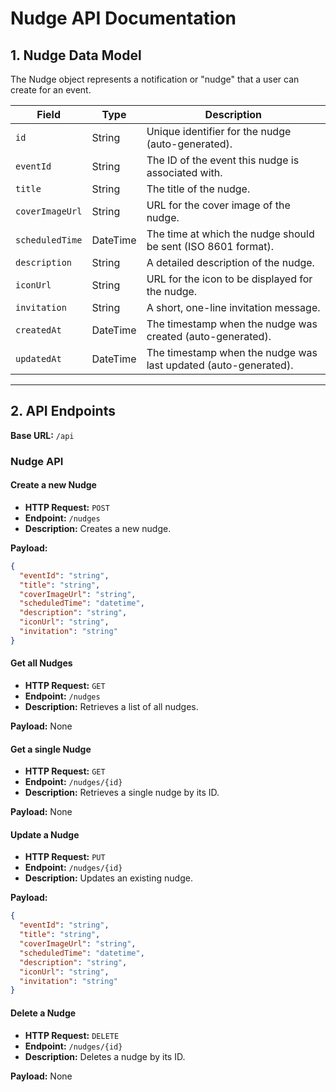
# Nudge API Documentation

## 1. Nudge Data Model

The Nudge object represents a notification or "nudge" that a user can create for an event.

| Field | Type | Description |
|---|---|---|
| `id` | String | Unique identifier for the nudge (auto-generated). |
| `eventId` | String | The ID of the event this nudge is associated with. |
| `title` | String | The title of the nudge. |
| `coverImageUrl` | String | URL for the cover image of the nudge. |
| `scheduledTime` | DateTime | The time at which the nudge should be sent (ISO 8601 format). |
| `description` | String | A detailed description of the nudge. |
| `iconUrl` | String | URL for the icon to be displayed for the nudge. |
| `invitation` | String | A short, one-line invitation message. |
| `createdAt` | DateTime | The timestamp when the nudge was created (auto-generated). |
| `updatedAt` | DateTime | The timestamp when the nudge was last updated (auto-generated). |

---

## 2. API Endpoints

**Base URL:** `/api`

### Nudge API

#### Create a new Nudge

*   **HTTP Request:** `POST`
*   **Endpoint:** `/nudges`
*   **Description:** Creates a new nudge.

**Payload:**

```json
{
  "eventId": "string",
  "title": "string",
  "coverImageUrl": "string",
  "scheduledTime": "datetime",
  "description": "string",
  "iconUrl": "string",
  "invitation": "string"
}
```

#### Get all Nudges

*   **HTTP Request:** `GET`
*   **Endpoint:** `/nudges`
*   **Description:** Retrieves a list of all nudges.

**Payload:** None

#### Get a single Nudge

*   **HTTP Request:** `GET`
*   **Endpoint:** `/nudges/{id}`
*   **Description:** Retrieves a single nudge by its ID.

**Payload:** None

#### Update a Nudge

*   **HTTP Request:** `PUT`
*   **Endpoint:** `/nudges/{id}`
*   **Description:** Updates an existing nudge.

**Payload:**

```json
{
  "eventId": "string",
  "title": "string",
  "coverImageUrl": "string",
  "scheduledTime": "datetime",
  "description": "string",
  "iconUrl": "string",
  "invitation": "string"
}
```

#### Delete a Nudge

*   **HTTP Request:** `DELETE`
*   **Endpoint:** `/nudges/{id}`
*   **Description:** Deletes a nudge by its ID.

**Payload:** None
